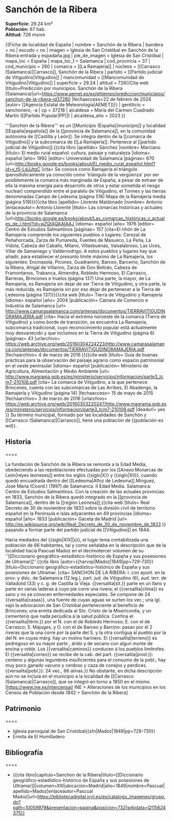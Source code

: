 # Sanchón de la Ribera

**Superficie:** 29.24 km²  
**Población:** 67 hab.  
**Altitud:** 726 msnm  

{{Ficha de localidad de España
| nombre = Sanchón de la Ribera
| bandera = no
| escudo = no
| imagen = Iglesia de San Cristóbal en Sanchón de la Ribera entrada y espadaña.jpg
| pie_de_imagen = Iglesia de San Cristóbal
| mapa_loc = España
| mapa_loc_1 = Salamanca
| cod_provincia = 37
| cod_municipio = 280
| comarca = [[La Ramajería]]
| núcleos = [[Carrasco (Salamanca)|Carrasco]], Sanchón de la Ribera
| partido = [[Partido judicial de Vitigudino|Vitigudino]]
| mancomunidad = [[Mancomunidad de Vitigudino|Vitigudino]]
| superficie = 29.24
| altitud = 726<ref>{{Cita web |título=Predicción por municipios. Sanchón de la Ribera (Salamanca)|url=https://www.aemet.es/es/eltiempo/prediccion/municipios/sanchon-de-la-ribera-id37280 |fechaacceso=22 de febrero de 2024 |autor= [[Agencia Estatal de Meteorología|AEMET]]}}</ref>
| gentilicio = sanchonero, -a
| cp = 37218
| alcaldesa = María del Carmen Cuadrado Martín ([[Partido Popular|PP]])
| alcaldesa_año = 2023
}}

'''Sanchón de la Ribera''' es un [[Municipio (España)|municipio]] y localidad [[España|española]] de la [[provincia de Salamanca]], en la comunidad autónoma de [[Castilla y León]]. Se integra dentro de la [[comarca de Vitigudino]] y la subcomarca de [[La Ramajería]]. Pertenece al [[partido judicial de Vitigudino]].<ref name=ref_duplicada_1>{{cita libro |apellido= Sánchez |nombre= Marciano |título= El medio rural español: cultura, paisaje y naturaleza |idioma= español |año= 1992 |editor= Universidad de Salamanca |páginas= 670 |url=http://books.google.es/books/about/El_medio_rural_español.html?id=y_t5-LdJJtgC |cita= Se conoce como Ramajería el triángulo (periodísticamente ya conocido como 'triángulo de la vergüenza' por ser posiblemente la comarca más marginada de España, a pesar de extraer de ella la máxima energía para desarrollo de otros y estar sometida el riesgo nuclear) comprendido entre el paralelo de Vitigudino, el Tormes y las tierras denominadas Campo de Ledesma (página 516) Mapa de la Ramajería media (página 519)}}</ref><ref name=ref_duplicada_2>{{cita libro |apellido= Llorente Maldonado |nombre= Antonio |enlaceautor= Antonio Llorente |título= Las comarcas históricas y actuales de la provincia de Salamanca |url=http://books.google.es/books/about/Las_comarcas_históricas_y_actuales_de_l.html?id=wZQtAQAAIAAJ |idioma= español |año= 1976 |editor= Centro de Estudios Salmantinos |páginas= 157 |cita=El riñón de La Ramajería comprende los siguientes pueblos o lugares: Cerezal de Peñahorcada, Zarza de Pumareda, Fuentes de Masueco, La Peña, La Vídola, Cabeza del Caballo, Milano, Villasbuenas, Valsalabroso, Las Uces, Villar de Samaniego y Valderrodrigo. A estos pueblos y lugares hay que añadir, para establecer el presunto límite máximo de La Ramajería, los siguientes: Encinasola, Picones, Guadramiro, Barceo, Barceíno, Sanchón de la Ribera, Ahigal de Villarino, Zarza de Don Beltrán, Cabeza de Framontanos, Trabanca, Almendra, Robledo Hermoso, El Carrasco, Barreras, Brincones e Iruelos (página 137) Una parte, la mayor, de La Ramajería, es Ramajería sin dejar de ser Tierra de Vitigudino, y otra parte, la más reducida, es Ramajería sin por eso dejar de pertenecer a la Tierra de Ledesma (página 137)}}</ref><ref name=ref_duplicada_3>{{cita web |título= Tierra de Vitigudino y Ramajería |idioma= español |año= 2004 |publicación= Cámara de Comercio e Industria de Salamanca |url= http://www.camarasalamanca.com/antenas/documentos/TIERRAVITIGUDINORAMAJERIA.pdf |cita= Hacia el extremo noroeste de la comarca (Tierra de Vitigudino) y como borde de transición, se encuentra La Ramajería, subcomarca tradicional, cuyo reconocimiento popular está actualmente muy desvanecido y que incluimos en la Tierra de Vitigudino (página 6) |páginas= 43 |urlarchivo= https://web.archive.org/web/20160304224223/http://www.camarasalamanca.com/antenas/documentos/TIERRAVITIGUDINORAMAJERIA.pdf |fechaarchivo= 4 de marzo de 2016 }}</ref><ref name=ref_duplicada_4>{{cita web |título= Guía de buenas prácticas para la observación del paisaje agrario como espacio patrimonial en el oeste peninsular |idioma= español |publicación= Ministerio de Agricultura, Alimentación y Medio Ambiente |url= http://www.magrama.gob.es/es/ministerio/servicios/informacion/parte3_tcm7-210108.pdf |cita= La comarca de Vitigudino, a la que pertenece Brincones, cuenta con las subcomarcas de Las Arribes, El Abadengo, la Ramajería y Vitigudino (página 14) |fechaacceso= 15 de mayo de 2015 |fechaarchivo= 3 de marzo de 2016 |urlarchivo= https://web.archive.org/web/20160303220247/http://www.magrama.gob.es/es/ministerio/servicios/informacion/parte3_tcm7-210108.pdf |deadurl= yes }}</ref> Su término municipal, formado por las localidades de Sanchón y [[Carrasco (Salamanca)|Carrasco]], tiene una población de {{población-es wd}}.

## Historia

====

La fundación de Sanchón de la Ribera se remonta a la Edad Media, obedeciendo a las repoblaciones efectuadas por los [[Anexo:Monarcas de León|reyes leoneses]] entre los siglos {{siglo|X}} y {{siglo|XII}}, cuando quedó encuadrada dentro del [[Ledesma|Alfoz de Ledesma]].<ref>Mínguez, José María (Coord.) (1997).de Salamanca. II Edad Media. Salamanca: Centro de Estudios Salmantinos.</ref> Con la creación de las actuales provincias en 1833, Sanchón de la Ribera quedó integrado en la [[provincia de Salamanca]], dentro de la [[región Leonesa]],<ref>{{cita web |título= Real Decreto de 30 de noviembre de 1833 sobre la división civil de territorio español en la Península e islas adyacentes en 49 provincias |idioma= español |año= 1833 |publicación= Gaceta de Madrid |url= http://es.wikisource.org/wiki/Real_Decreto_de_30_de_noviembre_de_1833 }}</ref> pasando a formar parte del partido judicial de [[Vitigudino]] en 1844.

Hacia mediados del {{siglo|XIX||s}}, el lugar tenía contabilizada una población de 66 habitantes, tal y como señalaba en la descripción que de la localidad hacía Pascual Madoz en el decimotercer volumen de su ''[[Diccionario geográfico-estadístico-histórico de España y sus posesiones de Ultramar]]''.<ref>{{cita libro |autor={{harvsp|Madoz|1849|pp=729-730}} |título=Diccionario geográfico-estadístico-histórico de España y sus posesiones de Ultramar. |cita= SANCHON DE LA RIBERA: l. con ayunt. en la prov. y dióc. de Salamanca (12 leg.), part. jud. de Vitigudino (6), aud. terr. de Valladolid (33) y c. g. de Castilla la Vieja. {{versalita|sit.}} parte en un llano y parte en varias laderas á cuyo pie corre una rivera; el {{versalita|clima}} es sano y no se conocen enfermedades especiales. Se compone de 24 {{versalita|casas}}, una fuente de cuyas aguas se surten los vec.; una igl. vajo la advocacion de San Cristóbal perteneciente al beneficio de Brincones; una ermita dedicada al Sto. Cristo de la Misericordia, y un cementerio que nada perjudica á la salud pública. Confina el {{versalita|térm.}} por el N. con el de Robledo Hermoso; E. con el de Carrasco; S. Majuges, y O. con el de Barceo y Barcino: pasan por él 2 riveras que la una corre por la parte del S. y la otra contigua al pueblo por la del N. en cuyas márg. hay un molino harinero. El {{versalita|terreno}} es pedregoso en su mayor parte , árido y de secano con algun monte de encina y roble. Los {{versalita|caminos}} conducen á los pueblos limítrofes. El {{versalita|correo}} se recibe de la cab. del part. {{versalita|prod.}}: centeno y algunas legumbres insuficientes para el consumo de la pobl.; hay muy poco ganado vacuno y cerdoso y caza de conejos y perdices. {{versalita|pobl.}}: 24 vec., 66 almas.}}</ref> No obstante, en dicha descripción aún no se incluía en el municipio a la localidad de [[Carrasco (Salamanca)|Carrasco]], que se integró en torno a 1850 en el mismo.<ref>[https://www.ine.es/intercensal/ INE > Alteraciones de los municipios en los Censos de Población desde 1842 > Sanchón de la Ribera]</ref>

## Patrimonio

====
* Iglesia parroquial de San Cristóbal{{sfn|Madoz|1849|pp=729-730}}
* Ermita de El Humilladero

## Bibliografía

====
* {{cita libro|capítulo=Sanchon de la Ribera|título=[[Diccionario geográfico-estadístico-histórico de España y sus posesiones de Ultramar]]|volumen=XIII|ubicación=Madrid|año=1849|nombre=Pascual|apellido=Madoz|enlaceautor=Pascual Madoz|url=https://bibliotecadigital.jcyl.es/es/catalogo_imagenes/grupo.do?path=10059979&presentacion=pagina&posicion=732|wikidata=Q115624375}}